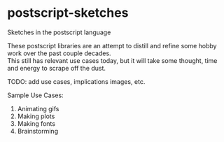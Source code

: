 # postscript-sketches
Sketches in the postscript language

These postscript libraries are an attempt to distill and refine some hobby work over the past couple decades.  
This still has relevant use cases today, but it will take some thought, time and energy to scrape off the dust.

TODO:  add use cases, implications images, etc.

Sample Use Cases:
1. Animating gifs
2. Making plots
3. Making fonts
4. Brainstorming
